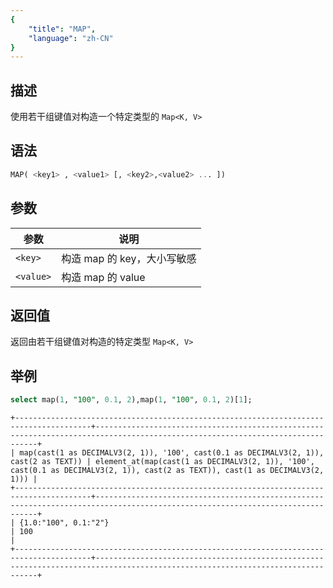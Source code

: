 ```yaml
---
{
    "title": "MAP",
    "language": "zh-CN"
}
---
```


## 描述

使用若干组键值对构造一个特定类型的 `Map<K, V>`

## 语法

```sql
MAP( <key1> , <value1> [, <key2>,<value2> ... ])
```

## 参数

| 参数 | 说明 |
| -- | -- |
| `<key>` | 构造 map 的 key，大小写敏感 |
| `<value>` | 构造 map 的 value |

## 返回值

返回由若干组键值对构造的特定类型 `Map<K, V>`

## 举例

```sql
select map(1, "100", 0.1, 2),map(1, "100", 0.1, 2)[1];
```

```text
+---------------------------------------------------------------------------------------+-------------------------------------------------------------------------------------------------------------------------------+
| map(cast(1 as DECIMALV3(2, 1)), '100', cast(0.1 as DECIMALV3(2, 1)), cast(2 as TEXT)) | element_at(map(cast(1 as DECIMALV3(2, 1)), '100', cast(0.1 as DECIMALV3(2, 1)), cast(2 as TEXT)), cast(1 as DECIMALV3(2, 1))) |
+---------------------------------------------------------------------------------------+-------------------------------------------------------------------------------------------------------------------------------+
| {1.0:"100", 0.1:"2"}                                                                  | 100                                                                                                                           |
+---------------------------------------------------------------------------------------+-------------------------------------------------------------------------------------------------------------------------------+
```
